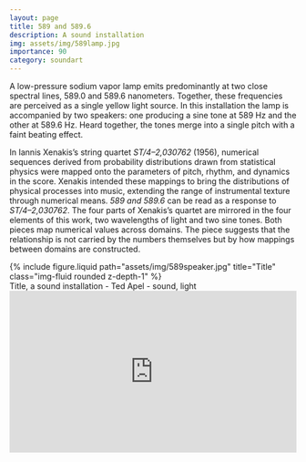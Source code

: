 ```yaml
---
layout: page
title: 589 and 589.6
description: A sound installation
img: assets/img/589lamp.jpg
importance: 90
category: soundart
---
```


A low-pressure sodium vapor lamp emits predominantly at two close spectral lines, 589.0 and 589.6 nanometers. Together, these frequencies are perceived as a single yellow light source. In this installation the lamp is accompanied by two speakers: one producing a sine tone at 589 Hz and the other at 589.6 Hz. Heard together, the tones merge into a single pitch with a faint beating effect.

In Iannis Xenakis’s string quartet *ST/4–2,030762* (1956), numerical sequences derived from probability distributions drawn from statistical physics were mapped onto the parameters of pitch, rhythm, and dynamics in the score. Xenakis intended these mappings to bring the distributions of physical processes into music, extending the range of instrumental texture through numerical means. *589 and 589.6* can be read as a response to *ST/4–2,030762*. The four parts of Xenakis’s quartet are mirrored in the four elements of this work, two wavelengths of light and two sine tones. Both pieces map numerical values across domains. The piece suggests that the relationship is not carried by the numbers themselves but by how mappings between domains are constructed.

<div class="row">
    <div class="col-sm mt-3 mt-md-0">
        {% include figure.liquid path="assets/img/589speaker.jpg" title="Title" class="img-fluid rounded z-depth-1" %}
    </div>
</div>
<div class="caption">
    Title, a sound installation - Ted Apel - sound, light

</div>

<div style="padding:56.25% 0 0 0;position:relative;"><iframe src="https://player.vimeo.com/video/77733791?h=56e7492608&title=0&byline=0&portrait=0" style="position:absolute;top:0;left:0;width:100%;height:100%;" frameborder="0" allow="autoplay; fullscreen; picture-in-picture" allowfullscreen></iframe></div><script src="https://player.vimeo.com/api/player.js"></script>
